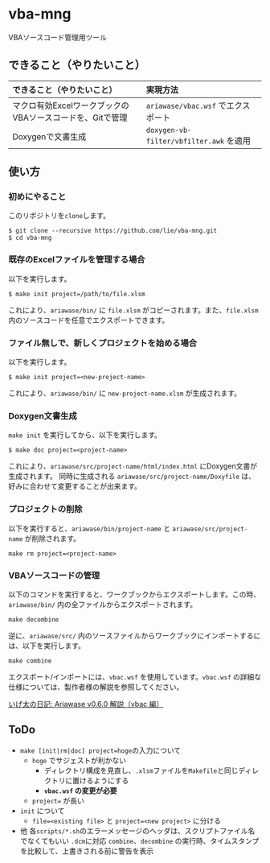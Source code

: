 # vba-mng
VBAソースコード管理用ツール

## できること（やりたいこと）

| できること（やりたいこと） | 実現方法 |
| :------------------------- | :------- |
| マクロ有効ExcelワークブックのVBAソースコードを、Gitで管理 | `ariawase/vbac.wsf` でエクスポート |
| Doxygenで文書生成 | `doxygen-vb-filter/vbfilter.awk` を適用 |

## 使い方

### 初めにやること

このリポジトリを`clone`します。

```
$ git clone --recursive https://github.com/lie/vba-mng.git
$ cd vba-mng
```

### 既存のExcelファイルを管理する場合

以下を実行します。

```
$ make init project=/path/to/file.xlsm
```

これにより、`ariawase/bin/` に `file.xlsm` がコピーされます。また、`file.xlsm` 内のソースコードを任意でエクスポートできます。

### ファイル無しで、新しくプロジェクトを始める場合

以下を実行します。

```
$ make init project=<new-project-name>
```

これにより、`ariawase/bin/` に `new-project-name.xlsm` が生成されます。

### Doxygen文書生成

`make init` を実行してから、以下を実行します。

```
$ make doc project=<project-name>
```

これにより、`ariawase/src/project-name/html/index.html` にDoxygen文書が生成されます。
同時に生成される `ariawase/src/project-name/Doxyfile` は、好みに合わせて変更することが出来ます。

### プロジェクトの削除

以下を実行すると、`ariawase/bin/project-name` と `ariawase/src/project-name` が削除されます。

```
make rm project=<project-name>
```

### VBAソースコードの管理

以下のコマンドを実行すると、ワークブックからエクスポートします。この時、`ariawase/bin/` 内の全ファイルからエクスポートされます。

```
make decombine
```

逆に、`ariawase/src/` 内のソースファイルからワークブックにインポートするには、以下を実行します。

```
make combine
```

エクスポート/インポートには、`vbac.wsf` を使用しています。`vbac.wsf` の詳細な仕様については、製作者様の解説を参照してください。

[いげ太の日記: Ariawase v0.6.0 解説（vbac 編）](http://igeta-diary.blogspot.com/2014/03/what-is-vbac.html)

## ToDo

- `make [init|rm|doc] project=hoge`の入力について
	- `hoge` でサジェストが利かない
		- ディレクトリ構成を見直し、`.xlsm`ファイルを`Makefile`と同じディレクトリに置けるようにする
		- **`vbac.wsf` の変更が必要**
	- `project=` が長い
- `init` について
	- `file=<existing file>` と `project=<new project>` に分ける
- 他
	各`scripts/*.sh`のエラーメッセージのヘッダは、スクリプトファイル名でなくてもいい
	`.dcm`に対応
	`combine`、`decombine` の実行時、タイムスタンプを比較して、上書きされる前に警告を表示